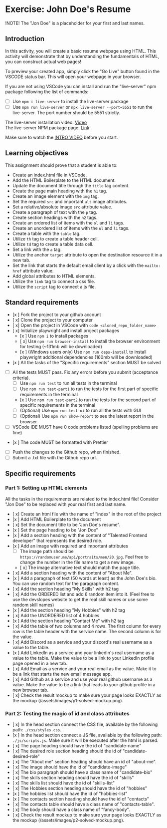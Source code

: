 # Exercise: John Doe's Resume

!NOTE! The "Jon Doe" is a placeholder for your first and last names.

## Introduction

In this activity, you will create a basic resume webpage using HTML. This activity will demonstrate that by understanding the fundamentals of HTML, you can construct actual web pages!

To preview your created app, simply click the "Go Live" button found in the VSCODE status bar. This will open your webpage in your browser.

If you are not using VSCode you can install and run the "live-server" npm package following the list of commands:

- [ ] Use `npm i live-server` to install the live-server package
- [ ] Use `npm run live-server` or `npx live-server --port=5551` to run the live-server. The port number should be 5551 strictly.

The live-server installation video: [Video](https://www.loom.com/share/ca99ebec79d14bfa9fc4dd012661f919?sid=0c702a22-c5bd-4608-93d2-0643aecb4b07)  
The live-server NPM package page: [Link](https://www.npmjs.com/package/live-server)

Make sure to watch the [INTRO VIDEO](https://www.loom.com/share/7dc80d1a15f74d718dba51ed8490cacd?sid=40bfa1ba-526c-49b2-993f-7822deb6f731) before you start.

## Learning objectives

This assignment should prove that a student is able to:

- Create an index.html file in VSCode.
- Add the HTML Boilerplate to the HTML document.
- Update the document title through the `title` tag content.
- Create the page main heading with the `h1` tag.
- Create an image element with the `img` tag.
- Set the required `src` and important `alt` image attributes.
- Set a relative/absolute image `src` attribute value.
- Create a paragraph of text with the `p` tag.
- Create section headings with the `h2` tags.
- Create an ordered list of items with the `ol` and `li` tags.
- Create an unordered list of items with the `ul` and `li` tags.
- Create a table with the `table` tag.
- Utilize `th` tag to create a table header cell.
- Utilize `td` tag to create a table data cell.
- Set a link with the `a` tag.
- Utilize the anchor `target` attribute to open the destination resource it in a new tab.
- Set the link that starts the default email client by a click with the `mailto:` `href` attribute value.
- Add global attributes to HTML elements.
- Utilize the `link` tag to connect a css file.
- Utilize the `script` tag to connect a js file.

## Standard requirements

- [x ] Fork the project to your github account
- [ x] Clone the project to your computer
- [ x] Open the project in VSCode with `code <cloned_repo_folder_name>`
- [ x] Initialize playwright and install project packages
  - [x ] Use `npm i` to install packages
  - [ x] Use `npm run browser-install` to install the browser environment for testing (~131mb will be downloaded)
  - [x ] (Windows users only) Use `npm run deps-install` to install playwright additional dependencies (160mb will be downloaded)
- [x ] All the tasks of the "Specific requirements" section MUST be solved
- [ ] All the tests MUST pass. Fix any errors before you submit (acceptance criteria).
  - [ ] Use `npm run test` to run all tests in the terminal
  - [ ] Use `npm run test-part1` to run the tests for the first part of specific requirements in the terminal
  - [x ] Use `npm run test-part2` to run the tests for the second part of specific requirements in the terminal
  - [ ] (Optional) Use `npm run test-ui` to run all the tests with GUI
  - [ ] (Optional) Use `npm run show-report` to see the latest report in the browser
- [ ] VSCode IDE MUST have 0 code problems listed (spelling problems are fine)
- [x ] The code MUST be formatted with Prettier
- [ ] Push the changes to the Github repo, when finished.
- [ ] Submit a .txt file with the Github repo url.

## Specific requirements

### Part 1: Setting up HTML elements

All the tasks in the requirements are related to the index.html file! Consider "Jon Doe" to be replaced with your real first and last name.

- [ x] Create an html file with the name of "index" in the root of the project
- [x ] Add HTML Boilerplate to the document
- [ x] Set the document title to be "Jon Doe's resume".
- [x ] Set the page heading to be "Jon Doe"
- [x ] Add a section heading with the content of "Talented Frontend developer" that represents the desired role.
- [x ] Add an image with required and important attributes
  - [ ] The image path should be `https://randomuser.me/api/portraits/men/20.jpg`. Feel free to change the number in the file name to get a new image.
  - [ x] The image alternative text should match the page title.
- [ x] Add a section heading with the content of "About Me".
- [x ] Add a paragraph of text (50 words at least) as the John Doe's bio. You can use random text for the paragraph content.
- [ x] Add the section heading "My Skills" with h2 tag
- [ x] Add the ORDERED list and add 6 random item into it. (Feel free to use the devslopes website to get the real skill names or use some random skill names)
- [x ] Add the section heading "My Hobbies" with h2 tag
- [ x] Add the UNORDERED list of 4 hobbies
- [x ] Add the section heading "Contact Me" with h2 tag
- [ x] Add the table of two columns and 4 rows. The first column for every row is the table header with the service name. The second column is for the value.
- [ x] Add Discord as a service and your discord's real username as a value to the table.
- [x ] Add LinkedIn as a service and your linkedIn's real username as a value to the table. Make the value to be a link to your LinkedIn profile page opened in a new tab.
- [ x] Add Email as a service and your real email as the value. Make it to be a link that starts the new email message app.
- [ x] Add Github as a service and use your real github username as a value. Make the value to be a link that leads to your github profile in a new browser tab.
- [ x] Check the result mockup to make sure your page looks EXACTLY as the mockup (/assets/images/p1-solved-mockup.png).

### Part 2: Testing the magic of id and class attributes

- [ x] In the head section connect the CSS file, available by the following path: `./css/styles.css`.
- [x ] In the head section connect a JS file, available by the following path: `./js/scripts.js`. Make sure it will be executed after the html is parsed.
- [ x] The page heading should have the id of "candidate-name"
- [ x] The desired role section heading should the id of "candidate-desired-role"
- [ x] The "About me" section heading should have an id of "about-me".
- [ x] The image should have the id of "candidate-image"
- [ x] The bio paragraph should have a class name of "candidate-bio"
- [ x] The skills section heading should have the id of "skills"
- [ x] The skills list should have the id of "skills-list"
- [ x] The Hobbies section heading should have the id of "hobbies"
- [x ] The hobbies list should have the id of "hobbies-list"
- [x ] The contacts section heading should have the id of "contacts"
- [ x] The contacts table should have a class name of "contacts-table".
- [ x] The body should have a class name of "fancy-body".
- [ x] Check the result mockup to make sure your page looks EXACTLY as the mockup (/assets/images/p2-solved-mockup.png).
